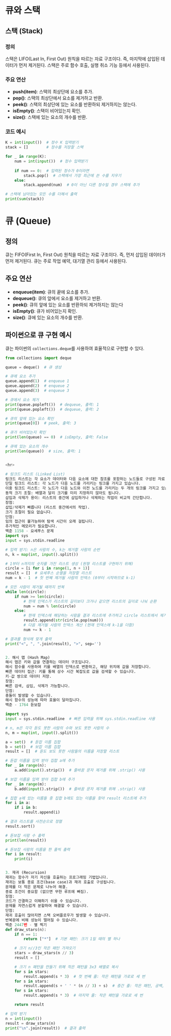 # 큐와 스택

## 스택 (Stack)

### 정의
스택은 LIFO(Last In, First Out) 원칙을 따르는 자료 구조이다. 즉, 마지막에 삽입된 데이터가 먼저 제거된다. 스택은 주로 함수 호출, 실행 취소 기능 등에서 사용된다.

### 주요 연산
- **push(item)**: 스택의 최상단에 요소를 추가.
- **pop()**: 스택의 최상단에서 요소를 제거하고 반환.
- **peek()**: 스택의 최상단에 있는 요소를 반환하되 제거하지는 않는다.
- **isEmpty()**: 스택이 비어있는지 확인.
- **size()**: 스택에 있는 요소의 개수를 반환.

### 코드 예시
```python
K = int(input())  # 정수 K 입력받기
stack = []        # 정수를 저장할 스택

for _ in range(K):
    num = int(input())  # 정수 입력받기
    
    if num == 0:  # 입력된 정수가 0이라면
        stack.pop()  # 스택에서 가장 최근에 쓴 수를 지우기
    else:
        stack.append(num)  # 0이 아닌 다른 정수일 경우 스택에 추가

# 스택에 남아있는 모든 수를 더해서 출력
print(sum(stack))
```

# 큐 (Queue)

## 정의
큐는 FIFO(First In, First Out) 원칙을 따르는 자료 구조이다. 즉, 먼저 삽입된 데이터가 먼저 제거된다. 큐는 주로 작업 예약, 대기열 관리 등에서 사용된다.

## 주요 연산
- **enqueue(item)**: 큐의 끝에 요소를 추가.
- **dequeue()**: 큐의 앞에서 요소를 제거하고 반환.
- **peek()**: 큐의 앞에 있는 요소를 반환하되 제거하지는 않는다
- **isEmpty()**: 큐가 비어있는지 확인.
- **size()**: 큐에 있는 요소의 개수를 반환.

## 파이썬으로 큐 구현 예시
큐는 파이썬의 `collections.deque`를 사용하여 효율적으로 구현할 수 있다.

```python
from collections import deque

queue = deque()  # 큐 생성

# 큐에 요소 추가
queue.append(1)  # enqueue 1
queue.append(2)  # enqueue 2
queue.append(3)  # enqueue 3

# 큐에서 요소 제거
print(queue.popleft())  # dequeue, 출력: 1
print(queue.popleft())  # dequeue, 출력: 2

# 큐의 앞에 있는 요소 확인
print(queue[0])  # peek, 출력: 3

# 큐가 비어있는지 확인
print(len(queue) == 0)  # isEmpty, 출력: False

# 큐에 있는 요소의 개수
print(len(queue))  # size, 출력: 1


<hr>

# 링크드 리스트 (Linked List)
링크드 리스트는 각 요소가 데이터와 다음 요소에 대한 참조를 포함하는 노드들로 구성된 자료 구조입니다.
단일 링크드 리스트: 각 노드가 다음 노드를 가리키는 링크를 가지고 있습니다.
이중 링크드 리스트: 각 노드가 다음 노드와 이전 노드를 가리키는 두 개의 링크를 가지고 있습니다.
동적 크기 조절: 배열과 달리 크기를 미리 지정하지 않아도 됩니다.
삽입과 삭제가 용이: 리스트의 중간에 삽입하거나 삭제하는 작업이 비교적 간단합니다.
장점:
삽입/삭제가 빠릅니다 (리스트 중간에서의 작업).
크기 조절이 필요 없습니다.
단점:
임의 접근이 불가능하여 탐색 시간이 오래 걸립니다.
추가적인 메모리가 필요합니다.
백준 1158 - 요세푸스 문제
import sys
input = sys.stdin.readline 

# 입력 받기: n은 사람의 수, k는 제거할 사람의 순번
n, k = map(int, input().split())

# 1부터 n까지의 숫자를 가진 리스트 생성 (원형 리스트를 구현하기 위해)
circle = [i for i in range(1, n + 1)]
result = []  # 요세푸스 순열을 저장할 리스트
num = k - 1  # 첫 번째 제거될 사람의 인덱스 (0부터 시작하므로 k-1)

# 모든 사람이 제거될 때까지 반복
while len(circle):
    if num >= len(circle):
        # 현재 인덱스가 리스트의 길이보다 크거나 같으면 리스트의 길이로 나눠 순환
        num = num % len(circle)
    else:
        # 현재 인덱스에 해당하는 사람을 결과 리스트에 추가하고 circle 리스트에서 제거
        result.append(str(circle.pop(num)))
        # 다음 제거될 사람의 인덱스 계산 (현재 인덱스에 k-1을 더함)
        num += k - 1

# 결과를 형식에 맞게 출력
print("<", ", ".join(result), ">", sep='')


2. 해시 맵 (Hash Map)
해시 맵은 키와 값을 연결하는 데이터 구조입니다.
해시 함수를 사용하여 키를 배열의 인덱스로 변환하고, 해당 위치에 값을 저장합니다.
빠른 데이터 접근: 키를 통해 상수 시간 복잡도로 값을 검색할 수 있습니다.
키-값 쌍으로 데이터 저장.
장점:
빠른 검색, 삽입, 삭제가 가능합니다.
단점:
충돌이 발생할 수 있습니다.
해시 함수의 성능에 따라 효율이 달라집니다.
백준 - 1764 듣보잡 

import sys
input = sys.stdin.readline  # 빠른 입력을 위해 sys.stdin.readline 사용

# n, m은 각각 듣도 못한 사람의 수와 보도 못한 사람의 수
n, m = map(int, input().split())

a = set()  # 듣잡 이름 집합
b = set()  # 보잡 이름 집합
result = []  # 듣도 보도 못한 사람들의 이름을 저장할 리스트

# 듣잡 이름을 입력 받아 집합 a에 추가
for _ in range(n):
    a.add(input().strip())  # 줄바꿈 문자 제거를 위해 .strip() 사용

# 보잡 이름을 입력 받아 집합 b에 추가
for _ in range(m):
    b.add(input().strip())  # 줄바꿈 문자 제거를 위해 .strip() 사용

# 집합 a에 있는 이름들 중 집합 b에도 있는 이름을 찾아 result 리스트에 추가
for i in a:
    if i in b:
        result.append(i)

# 결과 리스트를 사전순으로 정렬
result.sort()

# 듣보잡 사람 수 출력
print(len(result))

# 듣보잡 사람의 이름을 한 줄씩 출력
for i in result:
    print(i)


3. 재귀 (Recursion)
재귀는 함수가 자기 자신을 호출하는 프로그래밍 기법입니다.
재귀는 보통 종료 조건(base case)과 재귀 호출로 구성됩니다.
문제를 더 작은 문제로 나누어 해결.
종료 조건이 중요함 (없으면 무한 루프에 빠짐).
장점:
코드가 간결하고 이해하기 쉬울 수 있습니다.
문제를 자연스럽게 분할하여 해결할 수 있습니다.
단점:
재귀 호출이 많아지면 스택 오버플로우가 발생할 수 있습니다.
반복문에 비해 성능이 떨어질 수 있습니다.
백준 2447번 - 별 찍기
def draw_stars(n):
    if n == 1:
        return ["*"]  # 기본 패턴: 크기 1일 때의 별 하나

    # 크기 n//3인 작은 패턴 가져오기
    stars = draw_stars(n // 3)
    result = []

    # 크기 n 패턴을 만들기 위해 작은 패턴을 3x3 배열로 복사
    for s in stars:
        result.append(s * 3)  # 첫 번째 줄: 작은 패턴을 가로로 세 번
    for s in stars:
        result.append(s + ' ' * (n // 3) + s)  # 중간 줄: 작은 패턴, 공백, 작은 패턴
    for s in stars:
        result.append(s * 3)  # 마지막 줄: 작은 패턴을 가로로 세 번

    return result

# 입력 받기
n = int(input())
result = draw_stars(n)
print("\n".join(result))  # 결과 출력

